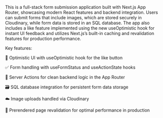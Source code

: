 This is a full-stack form submission application built with Next.js App Router, showcasing modern React features and backend integration. Users can submit forms that include images, which are stored securely in Cloudinary, while form data is stored in an SQL database. The app also includes a like feature implemented using the new useOptimistic hook for instant UI feedback and utilizes Next.js’s built-in caching and revalidation features for production performance.

Key features:

🔄 Optimistic UI with useOptimistic hook for the like button

✅ Form handling with useFormStatus and useActionState hooks

🧠 Server Actions for clean backend logic in the App Router

🗃️ SQL database integration for persistent form data storage

☁️ Image uploads handled via Cloudinary

🚀 Prerendered page revalidation for optimal performance in production
